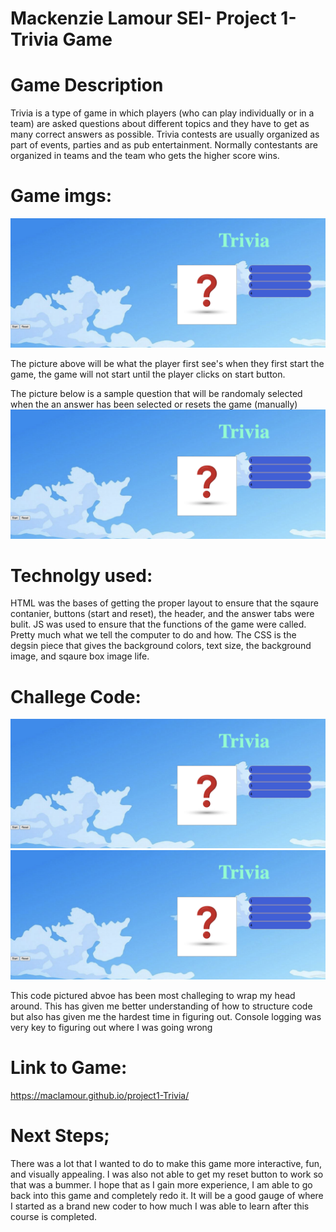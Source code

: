 # Mackenzie Lamour SEI- Project 1- Trivia Game 

# Game Description
Trivia is a type of game in which players (who can play individually or in a team) are asked questions about different topics and they have to get as many correct answers as possible. Trivia contests are usually organized as part of events, parties and as pub entertainment. Normally contestants are organized in teams and the team who gets the higher score wins.

# Game imgs:

![](imgs/screen1.png)



The picture above will be what the player first see's when they first start the game, the game will not start until the player clicks on start button. 

The picture below is a sample question that will be randomaly selected when the an answer has been selected or resets the game (manually)
![](imgs/screen2.png)

# Technolgy used: 
HTML was the bases of getting the proper layout to ensure that the sqaure contanier, buttons (start and reset), the header, and the answer tabs were bulit. JS was used to ensure that the functions of the game were called. Pretty much what we tell the computer to do and how. The CSS is the degsin piece that gives the background colors, text size, the background image, and sqaure box image life. 

# Challege Code:
![](imgs/screen1.png)
![](imgs/screen2.png)

This code pictured abvoe has been most challeging to wrap my head around. This has given me better understanding of how to structure code but also has given me the hardest time in figuring out. Console logging was very key to figuring out where I was going wrong

# Link to Game:
https://maclamour.github.io/project1-Trivia/
# Next Steps; 

There was a lot that I wanted to do to make this game more interactive, fun, and visually appealing. I was also not able to get my reset button to work so that was a bummer. I hope that as I gain more experience, I am able to go back into this game and completely redo it. It will be a good gauge of where I started as a brand new coder to how much I was able to learn after this course is completed. 